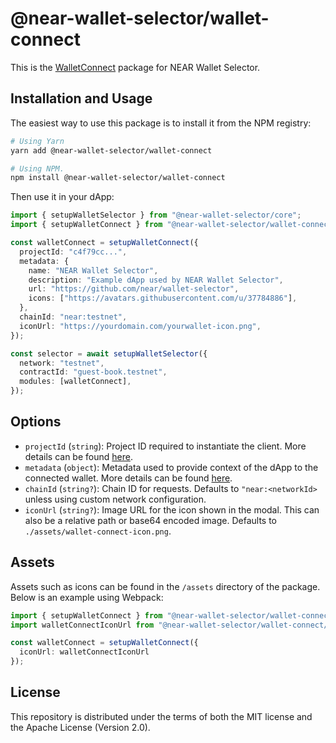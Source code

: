 # @near-wallet-selector/wallet-connect

This is the [WalletConnect](https://walletconnect.com/) package for NEAR Wallet Selector.

## Installation and Usage

The easiest way to use this package is to install it from the NPM registry:

```bash
# Using Yarn
yarn add @near-wallet-selector/wallet-connect

# Using NPM.
npm install @near-wallet-selector/wallet-connect
```

Then use it in your dApp:

```ts
import { setupWalletSelector } from "@near-wallet-selector/core";
import { setupWalletConnect } from "@near-wallet-selector/wallet-connect";

const walletConnect = setupWalletConnect({
  projectId: "c4f79cc...",
  metadata: {
    name: "NEAR Wallet Selector",
    description: "Example dApp used by NEAR Wallet Selector",
    url: "https://github.com/near/wallet-selector",
    icons: ["https://avatars.githubusercontent.com/u/37784886"],
  },
  chainId: "near:testnet",
  iconUrl: "https://yourdomain.com/yourwallet-icon.png",
});

const selector = await setupWalletSelector({
  network: "testnet",
  contractId: "guest-book.testnet",
  modules: [walletConnect],
});
```

## Options

- `projectId` (`string`): Project ID required to instantiate the client. More details can be found [here](https://docs.walletconnect.com/2.0/api/project-id).
- `metadata` (`object`): Metadata used to provide context of the dApp to the connected wallet. More details can be found [here](https://docs.walletconnect.com/2.0/protocol/tech-spec#participant-metadata).
- `chainId` (`string?`): Chain ID for requests. Defaults to `"near:<networkId>` unless using custom network configuration.
- `iconUrl` (`string?`): Image URL for the icon shown in the modal. This can also be a relative path or base64 encoded image. Defaults to `./assets/wallet-connect-icon.png`.

## Assets

Assets such as icons can be found in the `/assets` directory of the package. Below is an example using Webpack:

```ts
import { setupWalletConnect } from "@near-wallet-selector/wallet-connect";
import walletConnectIconUrl from "@near-wallet-selector/wallet-connect/assets/wallet-connect-icon.png";

const walletConnect = setupWalletConnect({
  iconUrl: walletConnectIconUrl
});
```

## License

This repository is distributed under the terms of both the MIT license and the Apache License (Version 2.0).
